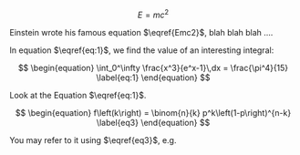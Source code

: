 $$
\begin{equation}
E=mc^2
\label{Emc2}
\end{equation}
$$

Einstein wrote his famous equation $\eqref{Emc2}$, blah blah blah ....

In equation $\eqref{eq:1}$, we find the value of an interesting integral:

$$
\begin{equation}
\int_0^\infty \frac{x^3}{e^x-1}\,dx = \frac{\pi^4}{15}
\label{eq:1}
\end{equation}
$$

Look at the Equation $\eqref{eq:1}$.

$$
\begin{equation}
  f\left(k\right) = \binom{n}{k} p^k\left(1-p\right)^{n-k}
  \label{eq3}
\end{equation}
$$

You may refer to it using $\eqref{eq3}$, e.g.
